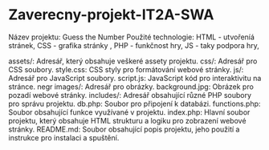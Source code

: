 # Zaverecny-projekt-IT2A-SWA
Název projektu: Guess the Number
Použité technologie: HTML - utvořeníá stránek, CSS - grafika stránky , PHP - funkčnost hry, JS - taky podpora hry,

assets/: Adresář, který obsahuje veškeré assety projektu.
css/: Adresář pro CSS soubory.
style.css: CSS styly pro formátování webové stránky.
js/: Adresář pro JavaScript soubory.
script.js: JavaScript kód pro interaktivitu na stránce.
negr
images/: Adresář pro obrázky.
background.jpg: Obrázek pro pozadí webové stránky.
includes/: Adresář obsahující různé PHP soubory pro správu projektu.
db.php: Soubor pro připojení k databázi.
functions.php: Soubor obsahující funkce využívané v projektu.
index.php: Hlavní soubor projektu, který obsahuje HTML strukturu a logiku pro zobrazení webové stránky.
README.md: Soubor obsahující popis projektu, jeho použití a instrukce pro instalaci a spuštění.

